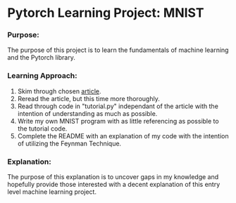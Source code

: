 # Pytorch Learning Project: MNIST

### Purpose:
The purpose of this project is to learn the fundamentals of machine learning and the Pytorch library.

### Learning Approach:
1. Skim through chosen [article](https://nextjournal.com/gkoehler/pytorch-mnist).
2. Reread the article, but this time more thoroughly.
3. Read through code in "tutorial.py" independant of the article with the intention of understanding as much as possible.
4. Write my own MNIST program with as little referencing as possible to the tutorial code.
5. Complete the README with an explanation of my code with the intention of utilizing the Feynman Technique.

### Explanation:
The purpose of this explanation is to uncover gaps in my knowledge and hopefully provide those interested with a decent explanation of this entry level machine learning project.
